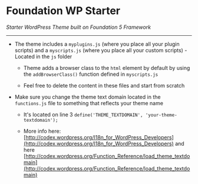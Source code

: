 # Foundation WP Starter

*Starter WordPress Theme built on Foundation 5 Framework*
___

* The theme includes a `myplugins.js` (where you place all your plugin scripts) and a `myscripts.js` (where you place all your custom scripts) - Located in the `js` folder

  * Theme adds a browser class to the `html` element by default by using the `addBrowserClass()` function defined in `myscripts.js` 

  * Feel free to delete the content in these files and start from scratch

* Make sure you change the theme text domain located in the `functions.js` file to something that reflects your theme name

  * It's located on line 3 `define('THEME_TEXTDOMAIN', 'your-theme-textdomain');`

  * More info here: [http://codex.wordpress.org/I18n_for_WordPress_Developers](http://codex.wordpress.org/I18n_for_WordPress_Developers) and here [http://codex.wordpress.org/Function_Reference/load_theme_textdomain](http://codex.wordpress.org/Function_Reference/load_theme_textdomain)
